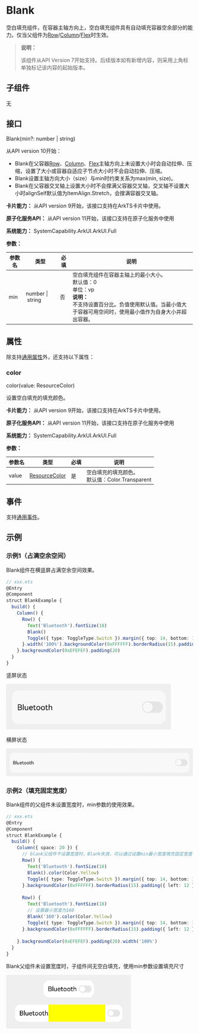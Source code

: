 # Blank

空白填充组件，在容器主轴方向上，空白填充组件具有自动填充容器空余部分的能力。仅当父组件为[Row](ts-container-row.md)/[Column](ts-container-column.md)/[Flex](ts-container-flex.md)时生效。

>  **说明：**
>
>  该组件从API Version 7开始支持。后续版本如有新增内容，则采用上角标单独标记该内容的起始版本。


## 子组件

无


## 接口

Blank(min?: number&nbsp;|&nbsp;string)

从API version 10开始：  
 - Blank在父容器[Row](ts-container-row.md)、[Column](ts-container-column.md)、[Flex](ts-container-flex.md)主轴方向上未设置大小时会自动拉伸、压缩，设置了大小或容器自适应子节点大小时不会自动拉伸、压缩。
 - Blank设置主轴方向大小（size）与min时约束关系为max(min, size)。  
 - Blank在父容器交叉轴上设置大小时不会撑满父容器交叉轴，交叉轴不设置大小时alignSelf默认值为ItemAlign.Stretch，会撑满容器交叉轴。  

**卡片能力：** 从API version 9开始，该接口支持在ArkTS卡片中使用。

**原子化服务API：** 从API version 11开始，该接口支持在原子化服务中使用

**系统能力：** SystemCapability.ArkUI.ArkUI.Full

**参数：**

| 参数名 | 类型 | 必填 | 说明 |
| -------- | -------- | -------- | -------- |
| min | number&nbsp;\|&nbsp;string | 否 | 空白填充组件在容器主轴上的最小大小。<br/>默认值：0<br/>单位：vp<br/>**说明：** <br/>不支持设置百分比。负值使用默认值。当最小值大于容器可用空间时，使用最小值作为自身大小并超出容器。 |

## 属性

除支持[通用属性](ts-component-general-attributes.md)外，还支持以下属性：

### color

color(value: ResourceColor)

设置空白填充的填充颜色。

**卡片能力：** 从API version 9开始，该接口支持在ArkTS卡片中使用。

**原子化服务API：** 从API version 11开始，该接口支持在原子化服务中使用

**系统能力：** SystemCapability.ArkUI.ArkUI.Full

**参数：** 

| 参数名 | 类型 | 必填 | 说明 |
| -------- | -------- | -------- | -------- |
| value | [ResourceColor](ts-types.md#resourcecolor) | 是 | 空白填充的填充颜色。<br/>默认值：Color.Transparent |

## 事件

支持[通用事件](ts-component-general-events.md)。

## 示例

### 示例1（占满空余空间）

Blank组件在横竖屏占满空余空间效果。

```ts
// xxx.ets
@Entry
@Component
struct BlankExample {
  build() {
    Column() {
      Row() {
        Text('Bluetooth').fontSize(18)
        Blank()
        Toggle({ type: ToggleType.Switch }).margin({ top: 14, bottom: 14, left: 6, right: 6 })
      }.width('100%').backgroundColor(0xFFFFFF).borderRadius(15).padding({ left: 12 })
    }.backgroundColor(0xEFEFEF).padding(20)
  }
}
```

竖屏状态

![zh-cn_image_0000001219662649](figures/zh-cn_image_0000001219662649.gif)

横屏状态

![zh-cn_image_0000001174104388](figures/zh-cn_image_0000001174104388.gif)


### 示例2（填充固定宽度）

Blank组件的父组件未设置宽度时，min参数的使用效果。

```ts
// xxx.ets
@Entry
@Component
struct BlankExample {
  build() {
    Column({ space: 20 }) {
      // blank父组件不设置宽度时，Blank失效，可以通过设置min最小宽度填充固定宽度
      Row() {
        Text('Bluetooth').fontSize(18)
        Blank().color(Color.Yellow)
        Toggle({ type: ToggleType.Switch }).margin({ top: 14, bottom: 14, left: 6, right: 6 })
      }.backgroundColor(0xFFFFFF).borderRadius(15).padding({ left: 12 })

      Row() {
        Text('Bluetooth').fontSize(18)
        // 设置最小宽度为160
        Blank('160').color(Color.Yellow)
        Toggle({ type: ToggleType.Switch }).margin({ top: 14, bottom: 14, left: 6, right: 6 })
      }.backgroundColor(0xFFFFFF).borderRadius(15).padding({ left: 12 })

    }.backgroundColor(0xEFEFEF).padding(20).width('100%')
  }
}
```
Blank父组件未设置宽度时，子组件间无空白填充，使用min参数设置填充尺寸

![blankmin](figures/blankmin.png)


